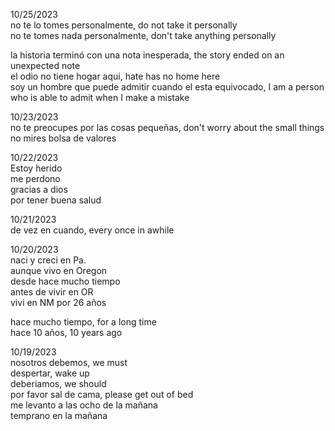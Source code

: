 

10/25/2023  
no te lo tomes personalmente, do not take it personally   
no te tomes nada personalmente, don't take anything personally

la historia terminó con una nota inesperada, the story ended on an unexpected note   
el odio no tiene hogar aqui, hate has no home here   
soy un hombre que puede admitir cuando el esta equivocado, I am a person who is able to admit when I make a mistake   

10/23/2023   
no te preocupes por las cosas pequeñas, don't worry about the small things   
no mires bolsa de valores

10/22/2023   
Estoy herido  
me perdono   
gracias a dios     
por tener buena salud   

10/21/2023   
de vez en cuando, every once in awhile   

10/20/2023  
naci y creci en Pa.   
aunque vivo en Oregon  
desde hace mucho tiempo   
antes de vivir en OR  
vivi en NM por 26 años  

hace mucho tiempo, for a long time   
hace 10 años, 10 years ago   

10/19/2023   
nosotros debemos, we must  
despertar, wake up   
deberiamos, we should   
por favor sal de cama, please get out of bed   
me levanto a las ocho de la mañana   
temprano en la mañana   

